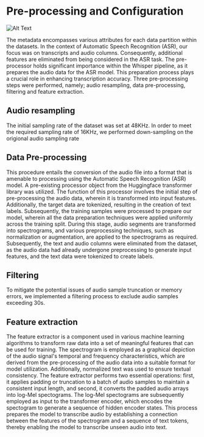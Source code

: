 # Pre-processing and Configuration

![Alt Text](audio_waveform.gif)

The metadata encompasses various attributes for each data partition within the datasets. In the context of Automatic Speech Recognition (ASR), our focus was on transcripts and audio columns. Consequently, additional features are eliminated from being considered in the ASR task. The pre-processor holds significant importance within the Whisper pipeline, as it prepares the audio data for the ASR model. This preparation process plays a crucial role in enhancing transcription accuracy. Three pre-processing steps were performed, namely; audio resampling, data pre-processing, filtering and feature extraction.

## Audio resampling

The initial sampling rate of the dataset was set at 48KHz. In order to meet the required sampling rate of 16KHz, we performed down-sampling on the origional audio sampling rate

## Data Pre-processing

This procedure entails the conversion of the audio file into a format that is amenable to processing using the Automatic Speech Recognition (ASR) model. A pre-existing processor object from the Huggingface transformer library was utilized. The function of this processor involves the initial step of pre-processing the audio data, wherein it is transformed into input features. Additionally, the target data are tokenized, resulting in the creation of text labels. Subsequently, the training samples were processed to prepare our model, wherein all the data preparation techniques were applied uniformly across the training split.  During this stage, audio segments are transformed into spectrograms, and various preprocessing techniques, such as normalization or augmentation, are applied to the spectrograms as required. Subsequently, the text and audio columns were eliminated from the dataset, as the audio data had already undergone preprocessing to generate input features, and the text data were tokenized to create labels.

## Filtering

To mitigate the potential issues of audio sample truncation or memory errors, we implemented a filtering process to exclude audio samples exceeding 30s.

## Feature extraction

The feature extractor is a component used in various machine learning algorithms to transform raw data into a set of meaningful features that can be used for training. The spectrogram is employed as a graphical depiction of the audio signal's temporal and frequency characteristics, which are derived from the pre-processing of the audio data into a suitable format for model utilization. Additionally, normalized text was used to ensure textual consistency. The feature extractor performs two essential operations: first, it applies padding or truncation to a batch of audio samples to maintain a consistent input length, and second, it converts the padded audio arrays into log-Mel spectograms. The log-Mel spectograms are subsequently employed as input to the transformer encoder, which encodes the spectogram to generate a sequence of hidden encoder states. This process prepares the model to transcribe audio by establishing a connection between the features of the spectrogram and a sequence of text tokens, thereby enabling the model to transcribe unseen audio into text.